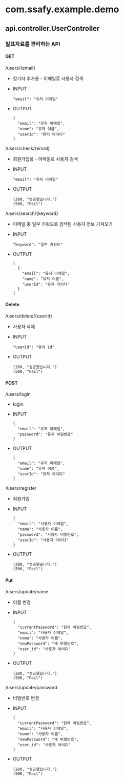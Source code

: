 # com.ssafy.example.demo

## api.controller.UserController

### 발표자료를 관리하는 API

#### GET

/users/{email}

- 참가자 추가용 - 이메일로 사용자 검색 

- INPUT

  ```plaintext
  "email": "유저 이메일"
  ```

- OUTPUT

  ```plaintext
  {
    "email": "유저 이메일",
    "name": "유저 이름",
    "userId": "유저 아이디"
  }
  ```



/users/check/{email}

- 회원가입용 - 이메일로 사용자 검색

- INPUT

  ```plaintext
  "email": "유저 이메일"
  ```

- OUTPUT

  ```plaintext
  (200, "성공했습니다.")
  (500, "Fail")
  ```



/users/search/{keyword}

- 이메일 중 일부 키워드로 검색된 사용자 정보 가져오기

- INPUT

  ```plaintext
  "keyword": "일부 키워드"
  ```

- OUTPUT

  ```plaintext
  [
    {
      "email": "유저 이메일",
      "name": "유저 이름",
      "userId": "유저 아이디"
    }
  ]
  ```



#### Delete

/users/delete/{userId}

- 사용자 삭제

- INPUT

  ```plaintext
  "userId": "유저 id"
  ```

- OUTPUT

  ```plaintext
  (200, "성공했습니다.")
  (500, "Fail")
  ```





#### POST



/users/login

- login.

- INPUT

  ```plaintext
  {
    "email": "유저 이메일",
    "password": "유저 비밀번호"
  }
  ```

- OUTPUT

  ```plaintext
  {
    "email": "유저 이메일",
    "name": "유저 이름",
    "userId": "유저 아이디"
  }
  ```



/users/register

- 회원가입

- INPUT

  ```plaintext
  {
    "email": "사용자 이메일",
    "name": "사용자 이름",
    "password": "사용자 비밀번호",
    "userId": "사용자 아이디"
  }
  ```

- OUTPUT

  ```plaintext
  (200, "성공했습니다.")
  (500, "Fail")
  ```



#### Put

/users/update/name

- 이름 변경

- INPUT

  ```plaintext
  {
    "currentPassword": "현재 비밀번호",
    "email": "사용자 이메일",
    "name": "사용자 이름",
    "newPassword": "새 비밀번호",
    "user_id": "사용자 아이디"
  }
  ```

- OUTPUT

  ```plaintext
  (200, "성공했습니다.")
  (500, "Fail")
  ```





/users/update/password

- 비밀번호 변경

- INPUT

  ```plaintext
  {
    "currentPassword": "현재 비밀번호",
    "email": "사용자 이메일",
    "name": "사용자 이름",
    "newPassword": "새 비밀번호",
    "user_id": "사용자 아이디"
  }
  ```

- OUTPUT

  ```plaintext
  (200, "성공했습니다.")
  (500, "Fail")
  ```



